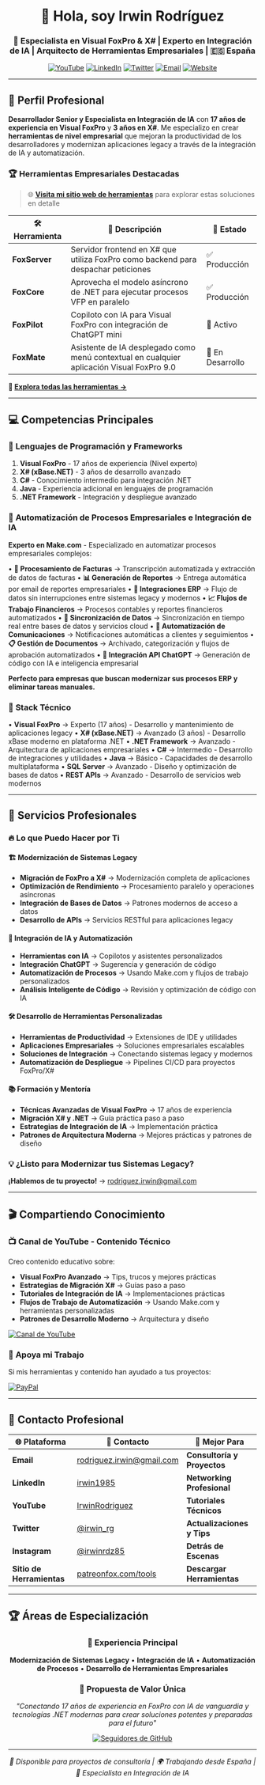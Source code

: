 <h1 align="center">👋 Hola, soy Irwin Rodríguez</h1>
<h3 align="center">🚀 Especialista en Visual FoxPro & X# | Experto en Integración de IA | Arquitecto de Herramientas Empresariales | 🇪🇸 España</h3>

<div align="center">
  
[![YouTube](https://img.shields.io/badge/YouTube-FF0000?style=for-the-badge&logo=youtube&logoColor=white)](https://youtube.com/IrwinRodriguez)
[![LinkedIn](https://img.shields.io/badge/LinkedIn-0077B5?style=for-the-badge&logo=linkedin&logoColor=white)](https://www.linkedin.com/in/irwin1985/)
[![Twitter](https://img.shields.io/badge/Twitter-1DA1F2?style=for-the-badge&logo=twitter&logoColor=white)](https://twitter.com/irwin_rg)
[![Email](https://img.shields.io/badge/Email-D14836?style=for-the-badge&logo=gmail&logoColor=white)](mailto:rodriguez.irwin@gmail.com)
[![Website](https://img.shields.io/badge/Herramientas-FF6B35?style=for-the-badge&logo=firefox&logoColor=white)](http://www.patreonfox.com/tools)

</div>

---

## 🎯 **Perfil Profesional**

**Desarrollador Senior y Especialista en Integración de IA** con **17 años de experiencia en Visual FoxPro** y **3 años en X#**. Me especializo en crear **herramientas de nivel empresarial** que mejoran la productividad de los desarrolladores y modernizan aplicaciones legacy a través de la integración de IA y automatización.

### 🏆 **Herramientas Empresariales Destacadas**

> 🌐 **[Visita mi sitio web de herramientas](http://www.patreonfox.com/tools)** para explorar estas soluciones en detalle

| 🛠️ **Herramienta** | 📝 **Descripción** | 🔗 **Estado** |
|---------------------|-------------------|---------------|
| **FoxServer** | Servidor frontend en X# que utiliza FoxPro como backend para despachar peticiones | ✅ Producción |
| **FoxCore** | Aprovecha el modelo asíncrono de .NET para ejecutar procesos VFP en paralelo | ✅ Producción |
| **FoxPilot** | Copiloto con IA para Visual FoxPro con integración de ChatGPT mini | 🚀 Activo |
| **FoxMate** | Asistente de IA desplegado como menú contextual en cualquier aplicación Visual FoxPro 9.0 | 🔧 En Desarrollo |

**🔗 [Explora todas las herramientas →](http://www.patreonfox.com/tools)**

---

## 💻 **Competencias Principales**

### 🎯 **Lenguajes de Programación y Frameworks**

1. **Visual FoxPro** - 17 años de experiencia (Nivel experto)
2. **X# (xBase.NET)** - 3 años de desarrollo avanzado
3. **C#** - Conocimiento intermedio para integración .NET
4. **Java** - Experiencia adicional en lenguajes de programación
5. **.NET Framework** - Integración y despliegue avanzado

### 🤖 **Automatización de Procesos Empresariales e Integración de IA**

**Experto en Make.com** - Especializado en automatizar procesos empresariales complejos:

• **📄 Procesamiento de Facturas** → Transcripción automatizada y extracción de datos de facturas
• **📊 Generación de Reportes** → Entrega automática por email de reportes empresariales
• **💼 Integraciones ERP** → Flujo de datos sin interrupciones entre sistemas legacy y modernos
• **📈 Flujos de Trabajo Financieros** → Procesos contables y reportes financieros automatizados
• **🔄 Sincronización de Datos** → Sincronización en tiempo real entre bases de datos y servicios cloud
• **📧 Automatización de Comunicaciones** → Notificaciones automáticas a clientes y seguimientos
• **📋 Gestión de Documentos** → Archivado, categorización y flujos de aprobación automatizados
• **🎯 Integración API ChatGPT** → Generación de código con IA e inteligencia empresarial

**Perfecto para empresas que buscan modernizar sus procesos ERP y eliminar tareas manuales.**

### 🔧 **Stack Técnico**

• **Visual FoxPro** → Experto (17 años) - Desarrollo y mantenimiento de aplicaciones legacy
• **X# (xBase.NET)** → Avanzado (3 años) - Desarrollo xBase moderno en plataforma .NET
• **.NET Framework** → Avanzado - Arquitectura de aplicaciones empresariales
• **C#** → Intermedio - Desarrollo de integraciones y utilidades
• **Java** → Básico - Capacidades de desarrollo multiplataforma
• **SQL Server** → Avanzado - Diseño y optimización de bases de datos
• **REST APIs** → Avanzado - Desarrollo de servicios web modernos

---

## 🎯 **Servicios Profesionales**

### 🔥 **Lo que Puedo Hacer por Ti**

#### 🏗️ **Modernización de Sistemas Legacy**
- **Migración de FoxPro a X#** → Modernización completa de aplicaciones
- **Optimización de Rendimiento** → Procesamiento paralelo y operaciones asíncronas
- **Integración de Bases de Datos** → Patrones modernos de acceso a datos
- **Desarrollo de APIs** → Servicios RESTful para aplicaciones legacy

#### 🤖 **Integración de IA y Automatización**
- **Herramientas con IA** → Copilotos y asistentes personalizados
- **Integración ChatGPT** → Sugerencia y generación de código
- **Automatización de Procesos** → Usando Make.com y flujos de trabajo personalizados
- **Análisis Inteligente de Código** → Revisión y optimización de código con IA

#### 🛠️ **Desarrollo de Herramientas Personalizadas**
- **Herramientas de Productividad** → Extensiones de IDE y utilidades
- **Aplicaciones Empresariales** → Soluciones empresariales escalables
- **Soluciones de Integración** → Conectando sistemas legacy y modernos
- **Automatización de Despliegue** → Pipelines CI/CD para proyectos FoxPro/X#

#### 📚 **Formación y Mentoría**
- **Técnicas Avanzadas de Visual FoxPro** → 17 años de experiencia
- **Migración X# y .NET** → Guía práctica paso a paso
- **Estrategias de Integración de IA** → Implementación práctica
- **Patrones de Arquitectura Moderna** → Mejores prácticas y patrones de diseño

### 💡 **¿Listo para Modernizar tus Sistemas Legacy?**
**¡Hablemos de tu proyecto!** → [rodriguez.irwin@gmail.com](mailto:rodriguez.irwin@gmail.com)

---

## 🎬 **Compartiendo Conocimiento**

### 📺 **Canal de YouTube - Contenido Técnico**
Creo contenido educativo sobre:
- **Visual FoxPro Avanzado** → Tips, trucos y mejores prácticas
- **Estrategias de Migración X#** → Guías paso a paso
- **Tutoriales de Integración de IA** → Implementaciones prácticas
- **Flujos de Trabajo de Automatización** → Usando Make.com y herramientas personalizadas
- **Patrones de Desarrollo Moderno** → Arquitectura y diseño

[![Canal de YouTube](https://img.shields.io/youtube/channel/subscribers/UCYourChannelID?style=social)](https://youtube.com/IrwinRodriguez)

### 🌟 **Apoya mi Trabajo**
Si mis herramientas y contenido han ayudado a tus proyectos:

[![PayPal](https://img.shields.io/badge/PayPal-00457C?style=for-the-badge&logo=paypal&logoColor=white)](https://www.paypal.com/donate/?hosted_button_id=LXQYXFP77AD2G)

---

## 🤝 **Contacto Profesional**

<div align="center">

| 🌐 **Plataforma** | 📱 **Contacto** | 💬 **Mejor Para** |
|-------------------|-----------------|-------------------|
| **Email** | [rodriguez.irwin@gmail.com](mailto:rodriguez.irwin@gmail.com) | **Consultoría y Proyectos** |
| **LinkedIn** | [irwin1985](https://www.linkedin.com/in/irwin1985/) | **Networking Profesional** |
| **YouTube** | [IrwinRodriguez](https://youtube.com/IrwinRodriguez) | **Tutoriales Técnicos** |
| **Twitter** | [@irwin_rg](https://twitter.com/irwin_rg) | **Actualizaciones y Tips** |
| **Instagram** | [@irwinrdz85](https://instagram.com/irwinrdz85) | **Detrás de Escenas** |
| **Sitio de Herramientas** | [patreonfox.com/tools](http://www.patreonfox.com/tools) | **Descargar Herramientas** |

</div>

---

## 🏆 **Áreas de Especialización**

<div align="center">

### 🎯 **Experiencia Principal**
**Modernización de Sistemas Legacy** • **Integración de IA** • **Automatización de Procesos** • **Desarrollo de Herramientas Empresariales**

### 🚀 **Propuesta de Valor Única**
*"Conectando 17 años de experiencia en FoxPro con IA de vanguardia y tecnologías .NET modernas para crear soluciones potentes y preparadas para el futuro"*

[![Seguidores de GitHub](https://img.shields.io/github/followers/Irwin1985?label=Seguir&style=social)](https://github.com/Irwin1985)

</div>

---

<div align="center">
  <i>💼 Disponible para proyectos de consultoría | 🌍 Trabajando desde España | 🤖 Especialista en Integración de IA</i>
</div>
